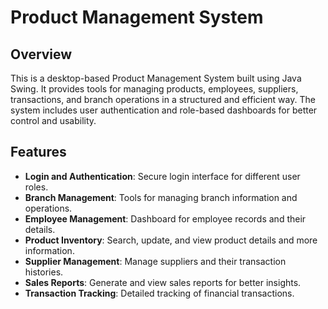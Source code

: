 # Product Management System

## Overview
This is a desktop-based Product Management System built using Java Swing. It provides tools for managing products, employees, suppliers, transactions, and branch operations in a structured and efficient way. The system includes user authentication and role-based dashboards for better control and usability.

## Features
- **Login and Authentication**: Secure login interface for different user roles.
- **Branch Management**: Tools for managing branch information and operations.
- **Employee Management**: Dashboard for employee records and their details.
- **Product Inventory**: Search, update, and view product details and more information.
- **Supplier Management**: Manage suppliers and their transaction histories.
- **Sales Reports**: Generate and view sales reports for better insights.
- **Transaction Tracking**: Detailed tracking of financial transactions.
